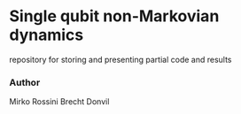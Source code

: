 # Single qubit non-Markovian dynamics

repository for storing and presenting partial code and results

### Author
Mirko Rossini
Brecht Donvil

